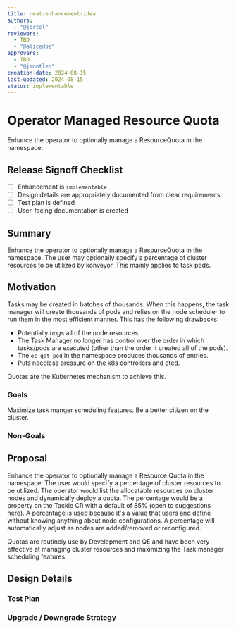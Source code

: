 ```yaml
---
title: neat-enhancement-idea
authors:
  - "@jortel"
reviewers:
  - TBD
  - "@alicedoe"
approvers:
  - TBD
  - "@jmontleo"
creation-date: 2024-08-15
last-updated: 2024-08-15
status: implementable
---
```


# Operator Managed Resource Quota

Enhance the operator to optionally manage a ResourceQuota in the namespace.

## Release Signoff Checklist

- [ ] Enhancement is `implementable`
- [ ] Design details are appropriately documented from clear requirements
- [ ] Test plan is defined
- [ ] User-facing documentation is created

## Summary

Enhance the operator to optionally manage a ResourceQuota in the namespace.
The user may optionally specify a percentage of cluster resources to be utilized by konveyor.
This mainly applies to task pods.

## Motivation

Tasks may be created in batches of thousands. When this happens, the task manager will create
thousands of pods and relies on the node scheduler to run them in the most efficient manner.
This has the following drawbacks:
- Potentially _hogs_ all of the node resources.
- The Task Manager no longer has control over the order in which tasks/pods are executed (other than the order it created all of the pods).
- The `oc get pod` in the namespace produces thousands of entries.
- Puts needless pressure on the k8s controllers and etcd.

Quotas are the Kubernetes mechanism to achieve this.

### Goals

Maximize task manger scheduling features.
Be a better citizen on the cluster.

### Non-Goals

## Proposal

Enhance the operator to optionally manage a Resource Quota in the namespace.
The user would specify a percentage of cluster resources to be utilized. The operator
would list the allocatable resources on cluster nodes and dynamically deploy a 
quota.  The percentage would be a property on the Tackle CR with a default of 85% (open
to suggestions here). A percentage is used because it's a value that users and define
without knowing anything about node configurations. A percentage will automatically
adjust as nodes are added/removed or reconfigured.

Quotas are routinely use by Development and QE and have been very effective at managing
cluster resources and maximizing the Task manager scheduling features.

## Design Details

### Test Plan

### Upgrade / Downgrade Strategy
